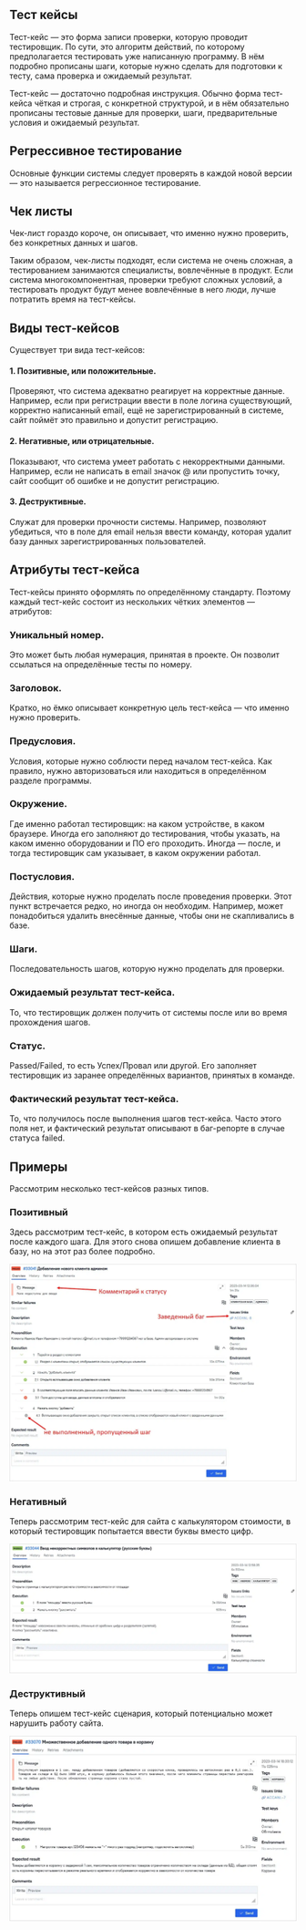 ## Тест кейсы

Тест-кейс — это форма записи проверки, которую проводит тестировщик. По сути, это алгоритм действий, по которому предполагается тестировать уже написанную программу. В нём подробно прописаны шаги, которые нужно сделать для подготовки к тесту, сама проверка и ожидаемый результат.

Тест-кейс — достаточно подробная инструкция. Обычно форма тест-кейса чёткая и строгая, с конкретной структурой, и в нём обязательно прописаны тестовые данные для проверки, шаги, предварительные условия и ожидаемый результат.

## Регрессивное тестирование

Основные функции системы следует проверять в каждой новой версии — это называется регрессионное тестирование.

## Чек листы

Чек-лист гораздо короче, он описывает, что именно нужно проверить, без конкретных данных и шагов.

Таким образом, чек-листы подходят, если система не очень сложная, а тестированием занимаются специалисты, вовлечённые в продукт. Если система многокомпонентная, проверки требуют сложных условий, а тестировать продукт будут менее вовлечённые в него люди, лучше потратить время на тест-кейсы.

## Виды тест‑кейсов

Существует три вида тест-кейсов:

#### 1. Позитивные, или положительные.

Проверяют, что система адекватно реагирует на корректные данные. Например, если при регистрации ввести в поле логина существующий, корректно написанный email, ещё не зарегистрированный в системе, сайт поймёт это правильно и допустит регистрацию.

#### 2. Негативные, или отрицательные.

Показывают, что система умеет работать с некорректными данными. Например, если не написать в email значок @ или пропустить точку, сайт сообщит об ошибке и не допустит регистрацию.

#### 3. Деструктивные.

Служат для проверки прочности системы. Например, позволяют убедиться, что в поле для email нельзя ввести команду, которая удалит базу данных зарегистрированных пользователей.

## Атрибуты тест‑кейса

Тест-кейсы принято оформлять по определённому стандарту. Поэтому каждый тест-кейс состоит из нескольких чётких элементов — атрибутов:

### Уникальный номер.

Это может быть любая нумерация, принятая в проекте. Он позволит ссылаться на определённые тесты по номеру.

### Заголовок.

Кратко, но ёмко описывает конкретную цель тест-кейса ― что именно нужно проверить.

### Предусловия.

Условия, которые нужно соблюсти перед началом тест-кейса. Как правило, нужно авторизоваться или находиться в определённом разделе программы.

### Окружение.

Где именно работал тестировщик: на каком устройстве, в каком браузере. Иногда его заполняют до тестирования, чтобы указать, на каком именно оборудовании и ПО его проходить. Иногда — после, и тогда тестировщик сам указывает, в каком окружении работал.

### Постусловия.

Действия, которые нужно проделать после проведения проверки. Этот пункт встречается редко, но иногда он необходим. Например, может понадобиться удалить внесённые данные, чтобы они не скапливались в базе.

### Шаги.

Последовательность шагов, которую нужно проделать для проверки.

### Ожидаемый результат тест-кейса.

То, что тестировщик должен получить от системы после или во время прохождения шагов.

### Статус.

Passed/Failed, то есть Успех/Провал или другой. Его заполняет тестировщик из заранее определённых вариантов, принятых в команде.

### Фактический результат тест-кейса.

То, что получилось после выполнения шагов тест-кейса. Часто этого поля нет, и фактический результат описывают в баг-репорте в случае статуса failed.

## Примеры

Рассмотрим несколько тест-кейсов разных типов.

### Позитивный

Здесь рассмотрим тест-кейс, в котором есть ожидаемый результат после каждого шага. Для этого снова опишем добавление клиента в базу, но на этот раз более подробно.

<img src='./img/width_1280_q70.png' />

### Негативный

Теперь рассмотрим тест-кейс для сайта с калькулятором стоимости, в который тестировщик попытается ввести буквы вместо цифр.

<img src='./img/width_1280_q70-_1_.png' />

### Деструктивный

Теперь опишем тест-кейс сценария, который потенциально может нарушить работу сайта.

<img src='./img/width_1280_q70-_2_.png' />
